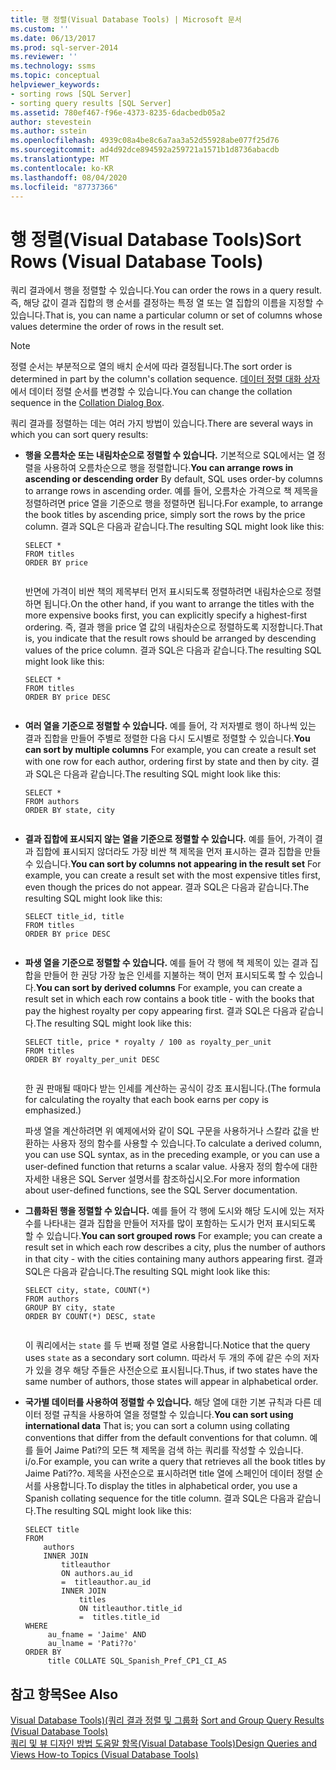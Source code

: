 ```yaml
---
title: 행 정렬(Visual Database Tools) | Microsoft 문서
ms.custom: ''
ms.date: 06/13/2017
ms.prod: sql-server-2014
ms.reviewer: ''
ms.technology: ssms
ms.topic: conceptual
helpviewer_keywords:
- sorting rows [SQL Server]
- sorting query results [SQL Server]
ms.assetid: 780ef467-f96e-4373-8235-6dacbedb05a2
author: stevestein
ms.author: sstein
ms.openlocfilehash: 4939c08a4be8c6a7aa3a52d55928abe077f25d76
ms.sourcegitcommit: ad4d92dce894592a259721a1571b1d8736abacdb
ms.translationtype: MT
ms.contentlocale: ko-KR
ms.lasthandoff: 08/04/2020
ms.locfileid: "87737366"
---
```

# <a name="sort-rows-visual-database-tools"></a><span data-ttu-id="dc3f9-102">행 정렬(Visual Database Tools)</span><span class="sxs-lookup"><span data-stu-id="dc3f9-102">Sort Rows (Visual Database Tools)</span></span>
  <span data-ttu-id="dc3f9-103">쿼리 결과에서 행을 정렬할 수 있습니다.</span><span class="sxs-lookup"><span data-stu-id="dc3f9-103">You can order the rows in a query result.</span></span> <span data-ttu-id="dc3f9-104">즉, 해당 값이 결과 집합의 행 순서를 결정하는 특정 열 또는 열 집합의 이름을 지정할 수 있습니다.</span><span class="sxs-lookup"><span data-stu-id="dc3f9-104">That is, you can name a particular column or set of columns whose values determine the order of rows in the result set.</span></span>  
  
> [!NOTE]  
>  <span data-ttu-id="dc3f9-105">정렬 순서는 부분적으로 열의 배치 순서에 따라 결정됩니다.</span><span class="sxs-lookup"><span data-stu-id="dc3f9-105">The sort order is determined in part by the column's collation sequence.</span></span> <span data-ttu-id="dc3f9-106">[데이터 정렬 대화 상자](visual-database-tools.md)에서 데이터 정렬 순서를 변경할 수 있습니다.</span><span class="sxs-lookup"><span data-stu-id="dc3f9-106">You can change the collation sequence in the [Collation Dialog Box](visual-database-tools.md).</span></span>  
  
 <span data-ttu-id="dc3f9-107">쿼리 결과를 정렬하는 데는 여러 가지 방법이 있습니다.</span><span class="sxs-lookup"><span data-stu-id="dc3f9-107">There are several ways in which you can sort query results:</span></span>  
  
-   <span data-ttu-id="dc3f9-108">**행을 오름차순 또는 내림차순으로 정렬할 수 있습니다.** 기본적으로 SQL에서는 열 정렬을 사용하여 오름차순으로 행을 정렬합니다.</span><span class="sxs-lookup"><span data-stu-id="dc3f9-108">**You can arrange rows in ascending or descending order** By default, SQL uses order-by columns to arrange rows in ascending order.</span></span> <span data-ttu-id="dc3f9-109">예를 들어, 오름차순 가격으로 책 제목을 정렬하려면 price 열을 기준으로 행을 정렬하면 됩니다.</span><span class="sxs-lookup"><span data-stu-id="dc3f9-109">For example, to arrange the book titles by ascending price, simply sort the rows by the price column.</span></span> <span data-ttu-id="dc3f9-110">결과 SQL은 다음과 같습니다.</span><span class="sxs-lookup"><span data-stu-id="dc3f9-110">The resulting SQL might look like this:</span></span>  
  
    ```  
    SELECT *  
    FROM titles  
    ORDER BY price  
  
    ```  
  
     <span data-ttu-id="dc3f9-111">반면에 가격이 비싼 책의 제목부터 먼저 표시되도록 정렬하려면 내림차순으로 정렬하면 됩니다.</span><span class="sxs-lookup"><span data-stu-id="dc3f9-111">On the other hand, if you want to arrange the titles with the more expensive books first, you can explicitly specify a highest-first ordering.</span></span> <span data-ttu-id="dc3f9-112">즉, 결과 행을 price 열 값의 내림차순으로 정렬하도록 지정합니다.</span><span class="sxs-lookup"><span data-stu-id="dc3f9-112">That is, you indicate that the result rows should be arranged by descending values of the price column.</span></span> <span data-ttu-id="dc3f9-113">결과 SQL은 다음과 같습니다.</span><span class="sxs-lookup"><span data-stu-id="dc3f9-113">The resulting SQL might look like this:</span></span>  
  
    ```  
    SELECT *  
    FROM titles  
    ORDER BY price DESC  
  
    ```  
  
-   <span data-ttu-id="dc3f9-114">**여러 열을 기준으로 정렬할 수 있습니다.** 예를 들어, 각 저자별로 행이 하나씩 있는 결과 집합을 만들어 주별로 정렬한 다음 다시 도시별로 정렬할 수 있습니다.</span><span class="sxs-lookup"><span data-stu-id="dc3f9-114">**You can sort by multiple columns** For example, you can create a result set with one row for each author, ordering first by state and then by city.</span></span> <span data-ttu-id="dc3f9-115">결과 SQL은 다음과 같습니다.</span><span class="sxs-lookup"><span data-stu-id="dc3f9-115">The resulting SQL might look like this:</span></span>  
  
    ```  
    SELECT *  
    FROM authors   
    ORDER BY state, city  
  
    ```  
  
-   <span data-ttu-id="dc3f9-116">**결과 집합에 표시되지 않는 열을 기준으로 정렬할 수 있습니다.** 예를 들어, 가격이 결과 집합에 표시되지 않더라도 가장 비싼 책 제목을 먼저 표시하는 결과 집합을 만들 수 있습니다.</span><span class="sxs-lookup"><span data-stu-id="dc3f9-116">**You can sort by columns not appearing in the result set** For example, you can create a result set with the most expensive titles first, even though the prices do not appear.</span></span> <span data-ttu-id="dc3f9-117">결과 SQL은 다음과 같습니다.</span><span class="sxs-lookup"><span data-stu-id="dc3f9-117">The resulting SQL might look like this:</span></span>  
  
    ```  
    SELECT title_id, title  
    FROM titles  
    ORDER BY price DESC  
  
    ```  
  
-   <span data-ttu-id="dc3f9-118">**파생 열을 기준으로 정렬할 수 있습니다.** 예를 들어 각 행에 책 제목이 있는 결과 집합을 만들어 한 권당 가장 높은 인세를 지불하는 책이 먼저 표시되도록 할 수 있습니다.</span><span class="sxs-lookup"><span data-stu-id="dc3f9-118">**You can sort by derived columns** For example, you can create a result set in which each row contains a book title - with the books that pay the highest royalty per copy appearing first.</span></span> <span data-ttu-id="dc3f9-119">결과 SQL은 다음과 같습니다.</span><span class="sxs-lookup"><span data-stu-id="dc3f9-119">The resulting SQL might look like this:</span></span>  
  
    ```  
    SELECT title, price * royalty / 100 as royalty_per_unit  
    FROM titles  
    ORDER BY royalty_per_unit DESC  
  
    ```  
  
     <span data-ttu-id="dc3f9-120">한 권 판매될 때마다 받는 인세를 계산하는 공식이 강조 표시됩니다.</span><span class="sxs-lookup"><span data-stu-id="dc3f9-120">(The formula for calculating the royalty that each book earns per copy is emphasized.)</span></span>  
  
     <span data-ttu-id="dc3f9-121">파생 열을 계산하려면 위 예제에서와 같이 SQL 구문을 사용하거나 스칼라 값을 반환하는 사용자 정의 함수를 사용할 수 있습니다.</span><span class="sxs-lookup"><span data-stu-id="dc3f9-121">To calculate a derived column, you can use SQL syntax, as in the preceding example, or you can use a user-defined function that returns a scalar value.</span></span> <span data-ttu-id="dc3f9-122">사용자 정의 함수에 대한 자세한 내용은 SQL Server 설명서를 참조하십시오.</span><span class="sxs-lookup"><span data-stu-id="dc3f9-122">For more information about user-defined functions, see the SQL Server documentation.</span></span>  
  
-   <span data-ttu-id="dc3f9-123">**그룹화된 행을 정렬할 수 있습니다.** 예를 들어 각 행에 도시와 해당 도시에 있는 저자 수를 나타내는 결과 집합을 만들어 저자를 많이 포함하는 도시가 먼저 표시되도록 할 수 있습니다.</span><span class="sxs-lookup"><span data-stu-id="dc3f9-123">**You can sort grouped rows** For example; you can create a result set in which each row describes a city, plus the number of authors in that city - with the cities containing many authors appearing first.</span></span> <span data-ttu-id="dc3f9-124">결과 SQL은 다음과 같습니다.</span><span class="sxs-lookup"><span data-stu-id="dc3f9-124">The resulting SQL might look like this:</span></span>  
  
    ```  
    SELECT city, state, COUNT(*)  
    FROM authors  
    GROUP BY city, state  
    ORDER BY COUNT(*) DESC, state  
  
    ```  
  
     <span data-ttu-id="dc3f9-125">이 쿼리에서는 `state` 를 두 번째 정렬 열로 사용합니다.</span><span class="sxs-lookup"><span data-stu-id="dc3f9-125">Notice that the query uses `state` as a secondary sort column.</span></span> <span data-ttu-id="dc3f9-126">따라서 두 개의 주에 같은 수의 저자가 있을 경우 해당 주들은 사전순으로 표시됩니다.</span><span class="sxs-lookup"><span data-stu-id="dc3f9-126">Thus, if two states have the same number of authors, those states will appear in alphabetical order.</span></span>  
  
-   <span data-ttu-id="dc3f9-127">**국가별 데이터를 사용하여 정렬할 수 있습니다.** 해당 열에 대한 기본 규칙과 다른 데이터 정렬 규칙을 사용하여 열을 정렬할 수 있습니다.</span><span class="sxs-lookup"><span data-stu-id="dc3f9-127">**You can sort using international data** That is; you can sort a column using collating conventions that differ from the default conventions for that column.</span></span> <span data-ttu-id="dc3f9-128">예를 들어 Jaime Pati?의 모든 책 제목을 검색 하는 쿼리를 작성할 수 있습니다. i/o.</span><span class="sxs-lookup"><span data-stu-id="dc3f9-128">For example, you can write a query that retrieves all the book titles by Jaime Pati??o.</span></span> <span data-ttu-id="dc3f9-129">제목을 사전순으로 표시하려면 title 열에 스페인어 데이터 정렬 순서를 사용합니다.</span><span class="sxs-lookup"><span data-stu-id="dc3f9-129">To display the titles in alphabetical order, you use a Spanish collating sequence for the title column.</span></span> <span data-ttu-id="dc3f9-130">결과 SQL은 다음과 같습니다.</span><span class="sxs-lookup"><span data-stu-id="dc3f9-130">The resulting SQL might look like this:</span></span>  
  
    ```  
    SELECT title  
    FROM   
        authors   
        INNER JOIN   
            titleauthor   
            ON authors.au_id   
            =  titleauthor.au_id   
            INNER JOIN  
                titles   
                ON titleauthor.title_id   
                =  titles.title_id   
    WHERE   
         au_fname = 'Jaime' AND   
         au_lname = 'Pati??o'  
    ORDER BY   
         title COLLATE SQL_Spanish_Pref_CP1_CI_AS  
    ```  
  
## <a name="see-also"></a><span data-ttu-id="dc3f9-131">참고 항목</span><span class="sxs-lookup"><span data-stu-id="dc3f9-131">See Also</span></span>  
 <span data-ttu-id="dc3f9-132">[Visual Database Tools&#41;&#40;쿼리 결과 정렬 및 그룹화](sort-and-group-query-results-visual-database-tools.md) </span><span class="sxs-lookup"><span data-stu-id="dc3f9-132">[Sort and Group Query Results &#40;Visual Database Tools&#41;](sort-and-group-query-results-visual-database-tools.md) </span></span>  
 [<span data-ttu-id="dc3f9-133">쿼리 및 뷰 디자인 방법 도움말 항목&#40;Visual Database Tools&#41;</span><span class="sxs-lookup"><span data-stu-id="dc3f9-133">Design Queries and Views How-to Topics &#40;Visual Database Tools&#41;</span></span>](design-queries-and-views-how-to-topics-visual-database-tools.md)  
  
  
